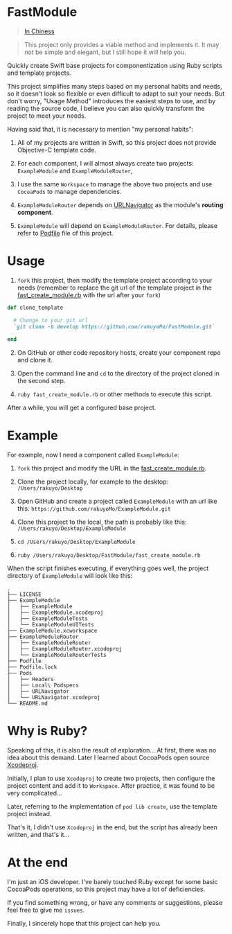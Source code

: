 # FastModule

> [In Chiness](https://github.com/rakuyoMo/FastModule/blob/master/README_CN.md)

> This project only provides a viable method and implements it. It may not be simple and elegant, but I still hope it will help you.

Quickly create Swift base projects for componentization using Ruby scripts and template projects.

This project simplifies many steps based on my personal habits and needs, so it doesn't look so flexible or even difficult to adapt to suit your needs. But don't worry, "Usage Method" introduces the easiest steps to use, and by reading the source code, I believe you can also quickly transform the project to meet your needs.

Having said that, it is necessary to mention "my personal habits":

1. All of my projects are written in Swift, so this project does not provide Objective-C template code.

2. For each component, I will almost always create two projects: `ExampleModule` and `ExampleModuleRouter`,

3. I use the same `Workspace` to manage the above two projects and use `CocoaPods` to manage dependencies.

4. `ExampleModuleRouter` depends on [URLNavigator](https://github.com/devxoul/URLNavigator) as the module's **routing component**.

5. `ExampleModule` will depend on `ExampleModuleRouter`. For details, please refer to [Podfile](https://github.com/rakuyoMo/FastModule/blob/master/Podfile) file of this project.

# Usage

1. `fork` this project, then modify the template project according to your needs (remember to replace the git url of the template project in the [fast_create_module.rb](https://github.com/rakuyoMo/FastModule/blob/master/fast_create_module.rb) with the url after your `fork`)

```ruby
def clone_template

  # Change to your git url
  `git clone -b develop https://github.com/rakuyoMo/FastModule.git`
  
end
```

2. On GitHub or other code repository hosts, create your component repo and clone it.

3. Open the command line and `cd` to the directory of the project cloned in the second step.

4. `ruby fast_create_module.rb` or other methods to execute this script.

After a while, you will get a configured base project.

# Example

For example, now I need a component called `ExampleModule`:

1. `fork` this project and modify the URL in the [fast_create_module.rb](https://github.com/rakuyoMo/FastModule/blob/master/fast_create_module.rb).

2. Clone the project locally, for example to the desktop: `/Users/rakuyo/Desktop`

3. Open GitHub and create a project called `ExampleModule` with an url like this: `https://github.com/rakuyoMo/ExampleModule.git`

4. Clone this project to the local, the path is probably like this: `/Users/rakuyo/Desktop/ExampleModule`

5. `cd /Users/rakuyo/Desktop/ExampleModule`

5. `ruby /Users/rakuyo/Desktop/FastModule/fast_create_module.rb`

When the script finishes executing, if everything goes well, the project directory of `ExampleModule` will look like this:

```
.
├── LICENSE
├── ExampleModule
│   ├── ExampleModule
│   ├── ExampleModule.xcodeproj
│   ├── ExampleModuleTests
│   └── ExampleModuleUITests
├── ExampleModule.xcworkspace
├── ExampleModuleRouter
│   ├── ExampleModuleRouter
│   ├── ExampleModuleRouter.xcodeproj
│   └── ExampleModuleRouterTests
├── Podfile
├── Podfile.lock
├── Pods
│   ├── Headers
│   ├── Local\ Podspecs
│   ├── URLNavigator
│   └── URLNavigator.xcodeproj
└── README.md
```

# Why is Ruby?

Speaking of this, it is also the result of exploration... At first, there was no idea about this demand. Later I learned about CocoaPods open source [Xcodeproj](https://github.com/CocoaPods/Xcodeproj).

Initially, I plan to use `Xcodeproj` to create two projects, then configure the project content and add it to `Workspace`. After practice, it was found to be very complicated...

Later, referring to the implementation of `pod lib create`, use the template project instead.

That's it, I didn't use `Xcodeproj` in the end, but the script has already been written, and that's it...

# At the end

I'm just an iOS developer. I've barely touched Ruby except for some basic CocoaPods operations, so this project may have a lot of deficiencies.

If you find something wrong, or have any comments or suggestions, please feel free to give me `issues`.

Finally, I sincerely hope that this project can help you.
